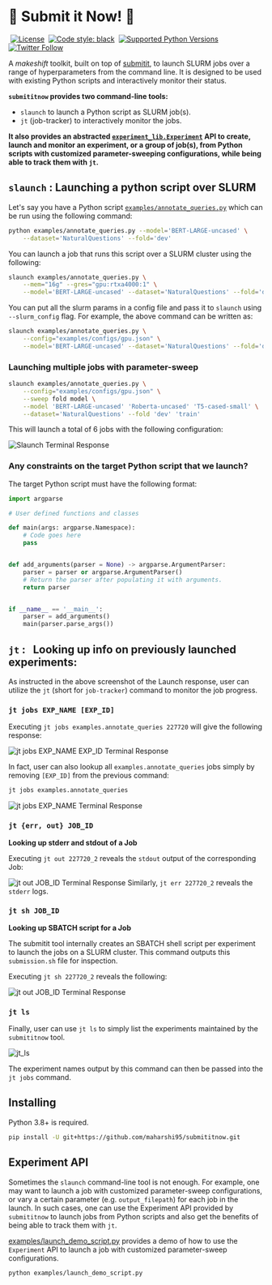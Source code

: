 # :rocket: Submit it Now! :rocket:

&nbsp;[![License](https://img.shields.io/github/license/maharshi95/submititnow)](/LICENSE)
&nbsp;[![Code style: black](https://img.shields.io/badge/code%20style-black-000000.svg)](https://github.com/psf/black)
&nbsp;[![Supported Python Versions](https://img.shields.io/badge/python-3.8+-blue)](https://pypi.org/project/rich/)
&nbsp;[![Twitter Follow](https://img.shields.io/twitter/follow/maharshigor.svg?style=social)](https://twitter.com/maharshigor)

A _makeshift_ toolkit, built on top of [submitit](https://github.com/facebookincubator/submitit), to launch SLURM jobs over a range of hyperparameters from the command line. It is designed to be used with existing Python scripts and interactively monitor their status.

__`submititnow` provides two command-line tools:__

* `slaunch` to launch a Python script as SLURM job(s).
* `jt` (job-tracker) to interactively monitor the jobs.

__It also provides an abstracted [`experiment_lib.Experiment`](submititnow/experiment_lib.py#L16) API to create, launch and monitor an experiment, or a group of job(s), from Python scripts with customized parameter-sweeping configurations, while being able to track them with `jt`.__

## `slaunch` : Launching a python script over SLURM

Let's say you have a Python script [`examples/annotate_queries.py`](examples/annotate_queries.py) which can be run using the following command:

```bash
python examples/annotate_queries.py --model='BERT-LARGE-uncased' \
    --dataset='NaturalQuestions' --fold='dev'
```

You can launch a job that runs this script over a SLURM cluster using the following:

```bash
slaunch examples/annotate_queries.py \
    --mem="16g" --gres="gpu:rtxa4000:1" \
    --model='BERT-LARGE-uncased' --dataset='NaturalQuestions' --fold='dev'
```

You can put all the slurm params in a config file and pass it to `slaunch` using `--slurm_config` flag. For example, the above command can be written as:

```bash
slaunch examples/annotate_queries.py \
    --config="examples/configs/gpu.json" \
    --model='BERT-LARGE-uncased' --dataset='NaturalQuestions' --fold='dev'
```

### __Launching multiple jobs with parameter-sweep__

```bash
slaunch examples/annotate_queries.py \
    --config="examples/configs/gpu.json" \
    --sweep fold model \
    --model 'BERT-LARGE-uncased' 'Roberta-uncased' 'T5-cased-small' \
    --dataset='NaturalQuestions' --fold 'dev' 'train'
```

This will launch a total of 6 jobs with the following configuration:

![Slaunch Terminal Response](docs/imgs/slaunch_annotate_queries.png)

### __Any constraints on the target Python script that we launch?__

The target Python script must have the following format:

```python
import argparse

# User defined functions and classes

def main(args: argparse.Namespace):
    # Code goes here
    pass


def add_arguments(parser = None) -> argparse.ArgumentParser:
    parser = parser or argparse.ArgumentParser()
    # Return the parser after populating it with arguments.
    return parser


if __name__ == '__main__':
    parser = add_arguments()
    main(parser.parse_args())

```

## __`jt`__ : &nbsp; Looking up info on previously launched experiments:

As instructed in the above screenshot of the Launch response, user can utilize the `jt` (short for `job-tracker`) command to monitor the job progress.

### __`jt jobs EXP_NAME [EXP_ID]`__

Executing `jt jobs examples.annotate_queries 227720` will give the following response:

![jt jobs EXP_NAME EXP_ID Terminal Response](docs/imgs/jt_annotate_queries_expid.png)

In fact, user can also lookup all `examples.annotate_queries` jobs simply by removing `[EXP_ID]` from the previous command:

```bash
jt jobs examples.annotate_queries
```

![jt jobs EXP_NAME Terminal Response](docs/imgs/jt_annotate_queries.png)

### __`jt {err, out} JOB_ID`__

__Looking up stderr and stdout of a Job__

Executing `jt out 227720_2` reveals the `stdout` output of the corresponding Job:

![jt out JOB_ID Terminal Response](docs/imgs/jt_out_job_id.png)
Similarly, `jt err 227720_2` reveals the `stderr` logs.

### __`jt sh JOB_ID`__

__Looking up SBATCH script for a Job__

The submitit tool internally creates an SBATCH shell script per experiment to launch the jobs on a SLURM cluster. This command outputs this `submission.sh` file for inspection.

Executing `jt sh 227720_2` reveals the following:

![jt out JOB_ID Terminal Response](docs/imgs/jt_sh_job_id.png)

### **`jt ls`**

Finally, user can use `jt ls` to simply list the experiments maintained by the `submititnow` tool.

![jt_ls](docs/imgs/jt_ls.png)

The experiment names output by this command can then be passed into the `jt jobs` command.

## __Installing__

Python 3.8+ is required.

```bash
pip install -U git+https://github.com/maharshi95/submititnow.git
```

## **Experiment API**

Sometimes the `slaunch` command-line tool is not enough. For example, one may want to launch a job with customized parameter-sweep configurations, or vary a certain parameter (e.g. `output_filepath`) for each job in the launch. In such cases, one can use the Experiment API provided by `submititnow` to launch jobs from Python scripts and also get the benefits of being able to track them with `jt`.

[examples/launch_demo_script.py](examples/launch_demo_script.py) provides a demo of how to use the `Experiment` API to launch a job with customized parameter-sweep configurations.

```bash
python examples/launch_demo_script.py
```
